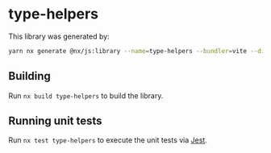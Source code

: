# type-helpers

This library was generated by:

```sh
yarn nx generate @nx/js:library --name=type-helpers --bundler=vite --directory=libs --importPath=@geovanni/type-helpers --projectNameAndRootFormat=derived --unitTestRunner=jest --no-interactive
```

## Building

Run `nx build type-helpers` to build the library.

## Running unit tests

Run `nx test type-helpers` to execute the unit tests via [Jest](https://jestjs.io).

